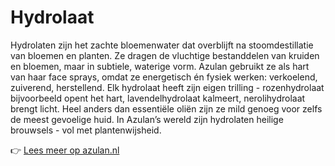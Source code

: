 # Hydrolaat

Hydrolaten zijn het zachte bloemenwater dat overblijft na stoomdestillatie van bloemen en planten. Ze dragen de vluchtige bestanddelen van kruiden en bloemen, maar in subtiele, waterige vorm. Azulan gebruikt ze als hart van haar face sprays, omdat ze energetisch én fysiek werken: verkoelend, zuiverend, herstellend. Elk hydrolaat heeft zijn eigen trilling - rozenhydrolaat bijvoorbeeld opent het hart, lavendelhydrolaat kalmeert, nerolihydrolaat brengt licht. Heel anders dan essentiële oliën zijn ze mild genoeg voor zelfs de meest gevoelige huid. In Azulan’s wereld zijn hydrolaten heilige brouwsels - vol met plantenwijsheid.

👉 [Lees meer op azulan.nl](https://azulan.nl/atlas/hydrolaat)